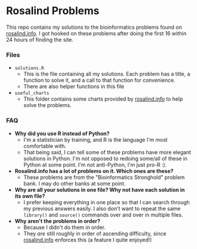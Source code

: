 
# Rosalind Problems

This repo contains my solutions to the bioinformatics problems found on [rosalind.info](rosalind.info). I got hooked on these problems after doing the first 16 within 24 hours of finding the site.

### Files

- `solutions.R`
	- This is the file containing all my solutions. Each problem has a title, a function to solve it, and a call to that function for convenience.
	- There are also helper functions in this file
- `useful_charts`
	- This folder contains some charts provided by [rosalind.info](rosalind.info) to help solve the problems.

### FAQ

- **Why did you use R instead of Python?**
	- I'm a statistician by training, and R is the language I'm most comfortable with. 
	- That being said, I can tell some of these problems have more elegant solutions in Python. I'm not opposed to redoing some/all of these in Python at some point. I'm not anti-Python, I'm just pro-R :).
- **Rosalind.info has a lot of problems on it. Which ones are these?**
	- These problems are from the "Bioinformatics Stronghold" problem bank. I may do other banks at some point.
- **Why are all your solutions in one file? Why not have each solution in its own file?**
	- I prefer keeping everything in one place so that I can search through my previous answers easily. I also don't want to repeat the same `library()` and `source()` commands over and over in multiple files.
- **Why aren't the problems in order?**
	- Because I didn't do them in order. 
	- They *are* still roughly in order of ascending difficulty, since [rosalind.info](rosalind.info) enforces this (a feature I quite enjoyed!)